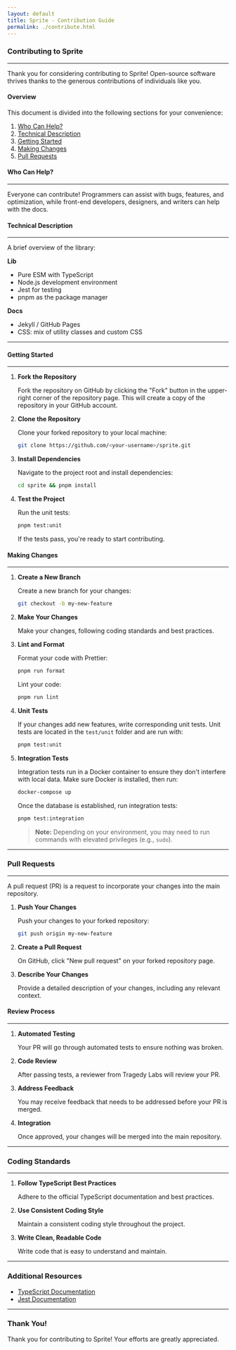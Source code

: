 ```yaml
---
layout: default
title: Sprite - Contribution Guide
permalink: ./contribute.html
---
```


### Contributing to Sprite

---

Thank you for considering contributing to Sprite! Open-source software thrives thanks to the generous contributions of individuals like you.

#### Overview

This document is divided into the following sections for your convenience:

1. [Who Can Help?](#who-can-help)
2. [Technical Description](#technical-description)
3. [Getting Started](#getting-started)
4. [Making Changes](#making-changes)
5. [Pull Requests](#pull-requests)

#### Who Can Help?

---

Everyone can contribute! Programmers can assist with bugs, features, and optimization, while front-end developers, designers, and writers can help with the docs.

#### Technical Description

---

A brief overview of the library:

**Lib**

- Pure ESM with TypeScript
- Node.js development environment
- Jest for testing
- pnpm as the package manager

**Docs**

- Jekyll / GitHub Pages
- CSS: mix of utility classes and custom CSS

---

#### Getting Started

---

1. **Fork the Repository**

   Fork the repository on GitHub by clicking the "Fork" button in the upper-right corner of the repository page. This will create a copy of the repository in your GitHub account.

2. **Clone the Repository**

   Clone your forked repository to your local machine:

   ```sh
   git clone https://github.com/<your-username>/sprite.git
   ```

3. **Install Dependencies**

   Navigate to the project root and install dependencies:

   ```sh
   cd sprite && pnpm install
   ```

4. **Test the Project**

   Run the unit tests:

   ```sh
   pnpm test:unit
   ```

   If the tests pass, you're ready to start contributing.

#### Making Changes

---

1. **Create a New Branch**

   Create a new branch for your changes:

   ```sh
   git checkout -b my-new-feature
   ```

2. **Make Your Changes**

   Make your changes, following coding standards and best practices.

3. **Lint and Format**

   Format your code with Prettier:

   ```sh
   pnpm run format
   ```

   Lint your code:

   ```sh
   pnpm run lint
   ```

4. **Unit Tests**

   If your changes add new features, write corresponding unit tests. Unit tests are located in the `test/unit` folder and are run with:

   ```sh
   pnpm test:unit
   ```

5. **Integration Tests**

   Integration tests run in a Docker container to ensure they don't interfere with local data. Make sure Docker is installed, then run:

   ```sh
   docker-compose up
   ```

   Once the database is established, run integration tests:

   ```sh
   pnpm test:integration
   ```

   > **Note:** Depending on your environment, you may need to run commands with elevated privileges (e.g., `sudo`).

---

### Pull Requests

---

A pull request (PR) is a request to incorporate your changes into the main repository.

1. **Push Your Changes**

   Push your changes to your forked repository:

   ```sh
   git push origin my-new-feature
   ```

2. **Create a Pull Request**

   On GitHub, click "New pull request" on your forked repository page.

3. **Describe Your Changes**

   Provide a detailed description of your changes, including any relevant context.

#### Review Process

---

1. **Automated Testing**

   Your PR will go through automated tests to ensure nothing was broken.

2. **Code Review**

   After passing tests, a reviewer from Tragedy Labs will review your PR.

3. **Address Feedback**

   You may receive feedback that needs to be addressed before your PR is merged.

4. **Integration**

   Once approved, your changes will be merged into the main repository.

---

### Coding Standards

---

1. **Follow TypeScript Best Practices**

   Adhere to the official TypeScript documentation and best practices.

2. **Use Consistent Coding Style**

   Maintain a consistent coding style throughout the project.

3. **Write Clean, Readable Code**

   Write code that is easy to understand and maintain.

---

### Additional Resources

- [TypeScript Documentation](https://www.typescriptlang.org/docs/)
- [Jest Documentation](https://archive.jestjs.io/docs/en/22.x/getting-started.html)

---

### Thank You!

Thank you for contributing to Sprite! Your efforts are greatly appreciated.
